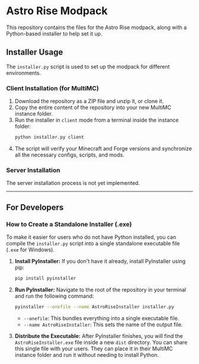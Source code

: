 # Astro Rise Modpack

This repository contains the files for the Astro Rise modpack, along with a Python-based installer to help set it up.

## Installer Usage

The `installer.py` script is used to set up the modpack for different environments.

### Client Installation (for MultiMC)

1.  Download the repository as a ZIP file and unzip it, or clone it.
2.  Copy the entire content of the repository into your new MultiMC instance folder.
3.  Run the installer in `client` mode from a terminal inside the instance folder:
    ```bash
    python installer.py client
    ```
4.  The script will verify your Minecraft and Forge versions and synchronize all the necessary configs, scripts, and mods.

### Server Installation

The server installation process is not yet implemented.

---

## For Developers

### How to Create a Standalone Installer (.exe)

To make it easier for users who do not have Python installed, you can compile the `installer.py` script into a single standalone executable file (`.exe` for Windows).

1.  **Install PyInstaller:**
    If you don't have it already, install PyInstaller using pip:
    ```bash
    pip install pyinstaller
    ```

2.  **Run PyInstaller:**
    Navigate to the root of the repository in your terminal and run the following command:
    ```bash
    pyinstaller --onefile --name AstroRiseInstaller installer.py
    ```
    *   `--onefile`: This bundles everything into a single executable file.
    *   `--name AstroRiseInstaller`: This sets the name of the output file.

3.  **Distribute the Executable:**
    After PyInstaller finishes, you will find the `AstroRiseInstaller.exe` file inside a new `dist` directory. You can share this single file with your users. They can place it in their MultiMC instance folder and run it without needing to install Python.
